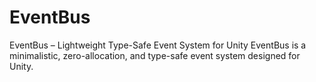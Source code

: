 # EventBus
EventBus – Lightweight Type-Safe Event System for Unity EventBus is a minimalistic, zero-allocation, and type-safe event system designed for Unity.
